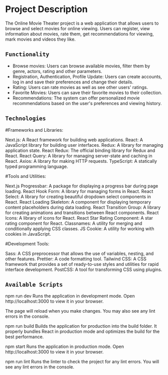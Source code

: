 # Project Description

The Online Movie Theater project is a web application that allows users to browse and select movies for online viewing. Users can register, view information about movies, rate them, get recommendations for viewing, mark movies and videos they like.

## `Functionality`

- Browse movies: Users can browse available movies, filter them by genre, actors, rating and other parameters.
- Registration, Authentication, Profile Update: Users can create accounts, log in and save their preferences and change their details.
- Rating: Users can rate movies as well as see other users' ratings.
- Favorite Movies: Users can save their favorite movies to their collection.
- Recommendations: The system can offer personalized movie recommendations based on the user's preferences and viewing history.

## `Technologies`

#Frameworks and Libraries:

Next.js: A React framework for building web applications.
React: A JavaScript library for building user interfaces.
Redux: A library for managing application state.
React Redux: The official binding library for Redux and React.
React Query: A library for managing server-state and caching in React.
Axios: A library for making HTTP requests.
TypeScript: A statically typed programming language.

#Tools and Utilities:

Next.js Progressbar: A package for displaying a progress bar during page loading.
React Hook Form: A library for managing forms in React.
React Select: A library for creating beautiful dropdown select components in React.
React Loading Skeleton: A component for displaying temporary content placeholders during data loading.
React Transition Group: A library for creating animations and transitions between React components.
React Icons: A library of icons for React.
React Star Rating Component: A star rating component for React.
Classnames: A utility for merging and conditionally applying CSS classes.
JS Cookie: A utility for working with cookies in JavaScript.

#Development Tools:

Sass: A CSS preprocessor that allows the use of variables, nesting, and other features.
Prettier: A code formatting tool.
Tailwind CSS: A CSS framework that provides a set of ready-to-use styles and utilities for rapid interface development.
PostCSS: A tool for transforming CSS using plugins.

## `Available Scripts`

npm run dev
Runs the application in development mode.
Open http://localhost:3000 to view it in your browser.

The page will reload when you make changes.
You may also see any lint errors in the console.

npm run build
Builds the application for production into the build folder.
It properly bundles React in production mode and optimizes the build for the best performance.

npm start
Runs the application in production mode.
Open http://localhost:3000 to view it in your browser.

npm run lint
Runs the linter to check the project for any lint errors.
You will see any lint errors in the console.
